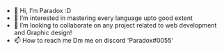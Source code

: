 - 👋 Hi, I’m Paradox :D
- 👀 I’m interested in mastering every language upto good extent
- 💞️ I’m looking to collaborate on any project related to web development and Graphic design!
- 📫 How to reach me Dm me on discord 'Paradox#0055'

<!---
TheProParadox/TheProParadox is a ✨ special ✨ repository because its `README.md` (this file) appears on your GitHub profile.
You can click the Preview link to take a look at your changes.
--->
